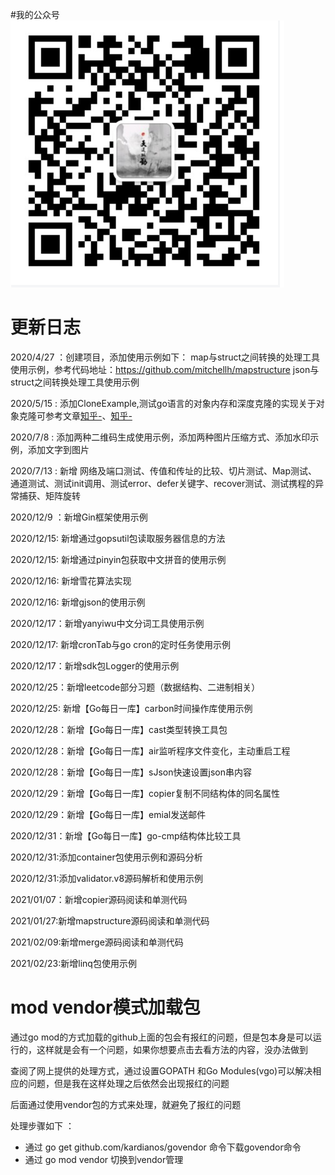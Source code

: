 #我的公众号
![](.readme/B5F8E89A-CE33-4a78-A461-E9014B10A3D9.png)


# 更新日志

2020/4/27 ：创建项目，添加使用示例如下：
map与struct之间转换的处理工具使用示例，参考代码地址：https://github.com/mitchellh/mapstructure
json与struct之间转换处理工具使用示例


2020/5/15 : 添加CloneExample,测试go语言的对象内存和深度克隆的实现关于对象克隆可参考文章[知乎-](https://zhuanlan.zhihu.com/p/59125443)、[知乎-](https://zhuanlan.zhihu.com/p/58065429)


2020/7/8 : 添加两种二维码生成使用示例，添加两种图片压缩方式、添加水印示例，添加文字到图片


2020/7/13 : 新增 网络及端口测试、传值和传址的比较、切片测试、Map测试、通道测试、测试init调用、测试error、defer关键字、recover测试、测试携程的异常捕获、矩阵旋转

2020/12/9 ：新增Gin框架使用示例

2020/12/15: 新增通过gopsutil包读取服务器信息的方法

2020/12/15: 新增通过pinyin包获取中文拼音的使用示例

2020/12/16: 新增雪花算法实现

2020/12/16: 新增gjson的使用示例

2020/12/17：新增yanyiwu中文分词工具使用示例

2020/12/17: 新增cronTab与go cron的定时任务使用示例

2020/12/17：新增sdk包Logger的使用示例

2020/12/25：新增leetcode部分习题（数据结构、二进制相关）

2020/12/25: 新增【Go每日一库】carbon时间操作库使用示例

2020/12/28：新增【Go每日一库】cast类型转换工具包

2020/12/28：新增【Go每日一库】air监听程序文件变化，主动重启工程

2020/12/28：新增【Go每日一库】sJson快速设置json串内容

2020/12/29：新增【Go每日一库】copier复制不同结构体的同名属性

2020/12/29：新增【Go每日一库】emial发送邮件

2020/12/31：新增【Go每日一库】go-cmp结构体比较工具

2020/12/31:添加container包使用示例和源码分析

2020/12/31:添加validator.v8源码解析和使用示例

2021/01/07：新增copier源码阅读和单测代码

2021/01/27:新增mapstructure源码阅读和单测代码

2021/02/09:新增merge源码阅读和单测代码

2021/02/23:新增linq包使用示例

# mod vendor模式加载包
通过go mod的方式加载的github上面的包会有报红的问题，但是包本身是可以运行的，这样就是会有一个问题，如果你想要点击去看方法的内容，没办法做到

查阅了网上提供的处理方式，通过设置GOPATH 和Go Modules(vgo)可以解决相应的问题，但是我在这样处理之后依然会出现报红的问题

后面通过使用vendor包的方式来处理，就避免了报红的问题

处理步骤如下 ：
- 通过 go get github.com/kardianos/govendor 命令下载govendor命令
- 通过 go mod vendor 切换到vendor管理

